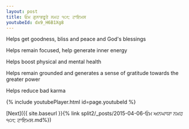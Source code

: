 ```yaml
---
layout: post
title: ਓਮ ਗੁਨਾਭਰੂਤੇ ਨਮਹ ੧੦੮ ਟਾਇਮਸ
youtubeId: dx9_H6B1Xg8
---
```

 
 
Helps get goodness, bliss and peace and God's blessings
 
Helps remain focused, help generate inner energy 
 
Helps boost physical and mental health 
 
Helps remain grounded and generates a sense of gratitude towards the greater power 
 
Helps reduce bad karma
 
 
 
 


{% include youtubePlayer.html id=page.youtubeId %}
 
[Next]({{ site.baseurl }}{% link  split2/_posts/2015-04-06-ਓਮ ਅਨਘਾਯਾ ਨਮਹ ੧੦੮ ਟਾਇਮਸ.md%})
 
